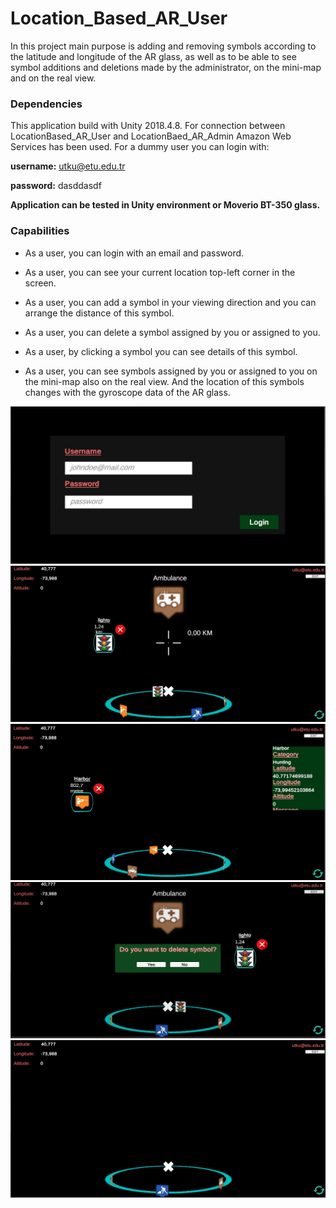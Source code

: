 # Location_Based_AR_User
In this project main purpose is adding and removing symbols according to the latitude and longitude of the AR glass, as well as to be able to see symbol additions and deletions made by the administrator, on the mini-map and on the real view.

### Dependencies
This application build with Unity 2018.4.8. For connection between LocationBased_AR_User and LocationBaed_AR_Admin Amazon Web Services has been used. For a dummy user you can login with:

**username:** utku@etu.edu.tr 

**password:** dasddasdf

**Application can be tested in Unity environment or Moverio BT-350 glass.**

### Capabilities

- As a user, you can login with an email and password.

- As a user, you can see your current location top-left corner in the screen.

- As a user, you can add a symbol in your viewing direction and you can arrange the distance of this symbol.

- As a user, you can delete a symbol assigned by you or assigned to you.

- As a user, by clicking a symbol you can see details of this symbol.

- As a user, you can see symbols assigned by you or assigned to you on the mini-map also on the real view. And the location of this symbols changes with the gyroscope data of the AR glass.

![](images/a.PNG)
![](images/b.PNG)
![](images/c.PNG)
![](images/d.PNG)
![](images/e.PNG)
